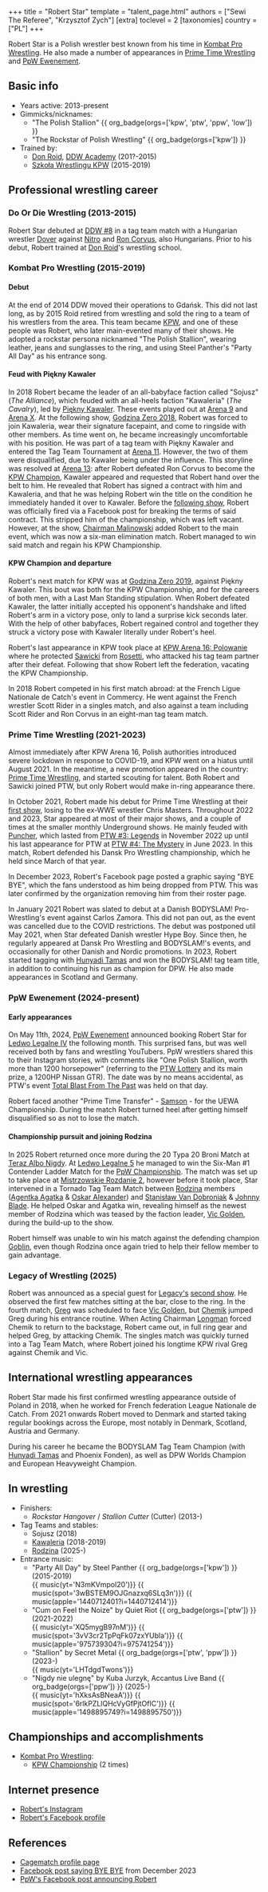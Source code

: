 +++
title = "Robert Star"
template = "talent_page.html"
authors = ["Sewi The Referee", "Krzysztof Zych"]
[extra]
toclevel = 2
[taxonomies]
country = ["PL"]
+++

Robert Star is a Polish wrestler best known from his time in [Kombat Pro Wrestling](@/o/kpw.md). He also made a number of appearances in [Prime Time Wrestling](@/o/ptw.md) and [PpW Ewenement](@/o/ppw.md).

## Basic info

* Years active: 2013-present
* Gimmicks/nicknames:
  - "The Polish Stallion" {{ org_badge(orgs=['kpw', 'ptw', 'ppw', 'low']) }}
  - "The Rockstar of Polish Wrestling" {{ org_badge(orgs=['kpw']) }}
* Trained by:
  - [Don Roid](@/w/don-roid.md), [DDW Academy](@/o/ddw-academy.md) (201?-2015)
  - [Szkoła Wrestlingu KPW](@/o/szkola-kpw.md) (2015-2019)

## Professional wrestling career

### Do Or Die Wrestling (2013-2015)

Robert Star debuted at [DDW #8](@/e/ddw/2013-08-17-ddw-8.md) in a tag team match with a Hungarian wrestler [Dover](@/w/dover.md) against [Nitro](@/w/nitro.md) and [Ron Corvus](@/w/ron-corvus.md), also Hungarians. Prior to his debut, Robert trained at [Don Roid](@/w/don-roid.md)'s wrestling school.

### Kombat Pro Wrestling (2015-2019)

#### Debut

At the end of 2014 DDW moved their operations to Gdańsk. This did not last long, as by 2015 Roid retired from wrestling and sold the ring to a team of his wrestlers from the area. This team became [KPW](@/o/kpw.md), and one of these people was Robert, who later main-evented many of their shows. He adopted a rockstar persona nicknamed "The Polish Stallion", wearing leather, jeans and sunglasses to the ring, and using Steel Panther's "Party All Day" as his entrance song.

#### Feud with Piękny Kawaler

In 2018 Robert became the leader of an all-babyface faction called "Sojusz" (_The Alliance_), which feuded with an all-heels faction "Kawaleria" (_The Cavalry_), led by [Piękny Kawaler](@/w/piekny-kawaler.md).
These events played out at [Arena 9](@/e/kpw/2018-03-10-kpw-arena-9.md) and [Arena X](@/e/kpw/2018-05-26-kpw-arena-x.md).
At the following show, [Godzina Zero 2018](@/e/kpw/2018-08-11-kpw-godzina-zero-2018.md), Robert was forced to join Kawaleria, wear their signature facepaint, and come to ringside with other members. As time went on, he became increasingly uncomfortable with his position.
He was part of a tag team with Piękny Kawaler and entered the Tag Team Tournament at [Arena 11](@/e/kpw/2018-11-03-kpw-arena-11.md). However, the two of them were disqualified, due to Kawaler being under the influence.
This storyline was resolved at [Arena 13](@/e/kpw/2019-04-05-kpw-arena-13.md): after Robert defeated Ron Corvus to become the [KPW Champion](@/c/kpw-championship.md), Kawaler appeared and requested that Robert hand over the belt to him. He revealed that Robert has signed a contract with him and Kawaleria, and that he was helping Robert win the title on the condition he immediately handed it over to Kawaler.
Before the [following show](@/e/kpw/2019-06-15-kpw-arena-14.md), Robert was officially fired via a Facebook post for breaking the terms of said contract.
This stripped him of the championship, which was left vacant. However, at the show, [Chairman Malinowski](@/w/krystian-malinowski.md) added Robert to the main event, which was now a six-man elimination match. Robert managed to win said match and regain his KPW Championship.

#### KPW Champion and departure

Robert's next match for KPW was at [Godzina Zero 2019](@/e/kpw/2019-08-17-kpw-godzina-zero-2019.md), against Piękny Kawaler. This bout was both for the KPW Championship, and for the careers of both men, with a Last Man Standing stipulation. When Robert defeated Kawaler, the latter initially accepted his opponent's handshake and lifted Robert's arm in a victory pose, only to land a surprise kick seconds later. With the help of other babyfaces, Robert regained control and together they struck a victory pose with Kawaler literally under Robert's heel.

Robert's last appearance in KPW took place at [KPW Arena 16: Polowanie](@/e/kpw/2020-02-01-kpw-arena-16.md) where he protected [Sawicki](@/w/sawicki.md) from [Rosetti](@/w/rosetti.md), who attacked his tag team partner after their defeat. Following that show Robert left the federation, vacating the KPW Championship.

In 2018 Robert competed in his first match abroad: at the French Ligue Nationale de Catch's event in Commercy. He went against the French wrestler Scott Rider in a singles match, and also against a team including Scott Rider and Ron Corvus in an eight-man tag team match.

### Prime Time Wrestling (2021-2023)

Almost immediately after KPW Arena 16, Polish authorities introduced severe lockdown in response to COVID-19, and KPW went on a hiatus until August 2021. In the meantime, a new promotion appeared in the country: [Prime Time Wrestling](@/o/ptw.md), and started scouting for talent. Both Robert and Sawicki joined PTW, but only Robert would make in-ring appearance there.

In October 2021, Robert made his debut for Prime Time Wrestling at their [first show](@/e/ptw/2021-10-09-ptw-1-revolucja.md), losing to the ex-WWE wrestler Chris Masters. Throughout 2022 and 2023, Star appeared at most of their major shows, and a couple of times at the smaller monthly Underground shows. He mainly feuded with [Puncher](@/w/puncher.md), which lasted from [PTW #3: Legends](@/e/ptw/2022-11-26-ptw-3-legends.md) in November 2022 up until his last appearance for PTW at [PTW #4: The Mystery](@/e/ptw/2023-06-25-ptw-4-mystery.md) in June 2023. In this match, Robert defended his Dansk Pro Wrestling championship, which he held since March of that year.

In December 2023, Robert's Facebook page posted a graphic saying "BYE BYE", which the fans understood as him being dropped from PTW. This was later confirmed by the organization removing him from their roster page.

In January 2021 Robert was slated to debut at a Danish BODYSLAM! Pro-Wrestling's event against Carlos Zamora. This did not pan out, as the event was cancelled due to the COVID restrictions. The debut was postponed util May 2021, when Star defeated Danish wrestler Hype Boy. Since then, he regularly appeared at Dansk Pro Wrestling and BODYSLAM!'s events, and occasionally for other Danish and Nordic promotions. In 2023, Robert started tagging with [Hunyadi Tamas](@/w/hunyadi-tamas.md) and won the BODYSLAM! tag team title, in addition to continuing his run as champion for DPW. He also made appearances in Scotland and Germany.

### PpW Ewenement (2024-present)

#### Early appearances

On May 11th, 2024, [PpW Ewenement](@/o/ppw.md) announced booking Robert Star for [Ledwo Legalne IV](@/e/ppw/2024-06-08-ppw-ledwo-legalne-4.md) the following month.
This surprised fans, but was well received both by fans and wrestling YouTubers. PpW wrestlers shared this to their Instagram stories, with comments like "One Polish Stallion, worth more than 1200 horsepower" (referring to the [PTW Lottery](@/o/ptw.md#the-lottery) and its main prize, a 1200HP Nissan GTR). The date was by no means accidental, as PTW's event [Total Blast From The Past](@/e/ptw/2024-05-11-ptw-6.md) was held on that day.

Robert faced another "Prime Time Transfer" - [Samson](@/w/samson.md) - for the UEWA Championship. During the match Robert turned heel after getting himself disqualified so as not to lose the match. 

#### Championship pursuit and joining Rodzina

In 2025 Robert returned once more during the 20 Typa 20 Broni Match at [Teraz Albo Nigdy](@/e/ppw/2025-03-15-ppw-teraz-albo-nigdy.md). 
At [Ledwo Legalne 5](@/e/ppw/2025-06-07-ppw-ledwo-legalne-5.md) he managed to win the Six-Man #1 Contender Ladder Match for the [PpW Championship](@/c/ppw-championship.md). The match was set up to take place at [Mistrzowskie Rozdanie 2](@/e/ppw/2025-09-20-ppw-mistrzowskie-rozdanie-2.md), however before it took place, Star intervened in a Tornado Tag Team Match between [Rodzina](@/tt/rodzina.md) members ([Agentka Agatka](@/w/agentka-agatka.md) & [Oskar Alexander](@/w/oskar-alexander.md)) and [Stanisław Van Dobroniak](@/w/stanislaw-van-dobroniak.md) & [Johnny Blade](@/w/johnny-blade.md). He helped Oskar and Agatka win, revealing himself as the newest member of Rodzina which was teased by the faction leader, [Vic Golden](@/w/vic-golden.md), during the build-up to the show.

Robert himself was unable to win his match against the defending champion [Goblin](@/w/goblin.md), even though Rodzina once again tried to help their fellow member to gain advantage.

### Legacy of Wrestling (2025)

Robert was announced as a special guest for [Legacy's](@/o/low.md) [second show](@/e/low/2025-04-06-low-2.md). He observed the first few matches sitting at the bar, close to the ring. In the fourth match, [Greg](@/w/greg.md) was scheduled to face [Vic Golden](@/w/vic-golden.md), but [Chemik](@/w/chemik.md) jumped Greg during his entrance routine. When Acting Chairman [Longman](@/w/wiktor-longman.md) forced Chemik to return to the backstage, Robert came out, in full ring gear and helped Greg, by attacking Chemik. The singles match was quickly turned into a Tag Team Match, where Robert joined his longtime KPW rival Greg against Chemik and Vic.

## International wrestling appearances

Robert Star made his first confirmed wrestling appearance outside of Poland in 2018, when he worked for French federation League Nationale de Catch. From 2021 onwards Robert moved to Denmark and started taking regular bookings across the Europe, most notably in Denmark, Scotland, Austria and Germany. 

During his career he became the BODYSLAM Tag Team Champion (with [Hunyadi Tamas](@/w/hunyadi-tamas.md) and Phoenix Fonden), as well as DPW Worlds Champion and European Heavyweight Champion. 

## In wrestling

* Finishers:
  - _Rockstar Hangover_ / _Stallion Cutter_ (Cutter) (2013-)
* Tag Teams and stables:
  - Sojusz (2018)
  - [Kawaleria](@/tt/kawaleria.md) (2018-2019)
  - [Rodzina](@/tt/rodzina.md) (2025-)
* Entrance music:
  - "Party All Day" by Steel Panther
    {{ org_badge(orgs=['kpw']) }} (2015-2019) <br>
    {{ music(yt='N3mKVmpol20')}}
    {{ music(spot='3wBSTEM9OJGnazxq6SLq3n')}}
    {{ music(apple='1440712401?i=1440712414')}}
  - "Cum on Feel the Noize" by Quiet Riot
    {{ org_badge(orgs=['ptw']) }} (2021-2022) <br>
    {{ music(yt='XQ5mygB97nM')}}
    {{ music(spot='3vV3cr2TpPqFk07zxYUbla')}}
    {{ music(apple='975739304?i=975741254')}}
  - "Stallion" by Secret Metal
    {{ org_badge(orgs=['ptw', 'ppw']) }} (2023-) <br>
    {{ music(yt='LHTdgdTwons')}}
  - "Nigdy nie ulegnę" by Kuba Jurzyk, Accantus Live Band
    {{ org_badge(orgs=['ppw']) }} (2025-) <br>
    {{ music(yt='hXksAsBNeaA')}}
    {{ music(spot='6rlkPZLlQHcVyGfPjtOfIC')}}
    {{ music(apple='1498895749?i=1498895750')}}

## Championships and accomplishments

* [Kombat Pro Wrestling](@/o/kpw.md):
  - [KPW Championship](@/c/kpw-championship.md) (2 times)

## Internet presence

* [Robert's Instagram](https://www.instagram.com/realrobertstar/)
* [Robert's Facebook profile](https://www.facebook.com/RobertStar) 

## References

* [Cagematch profile page](https://www.cagematch.net/?id=2&nr=15651)
* [Facebook post saying BYE BYE](https://www.facebook.com/photo/?fbid=839973208139393&set=pb.100063801633257.-2207520000) from December 2023
* [PpW's Facebook post announcing Robert](https://www.facebook.com/OficjalnePPW/posts/pfbid02GSspE1SNetocUY2kWnC9LhDdsKYSGgh17G4h2bV4Q3CaRgLkziMrC6JDPkCYWBVnl)
